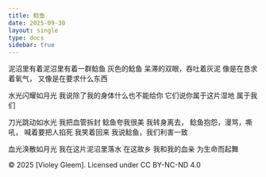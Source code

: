 ```yaml
---
title: 鲶鱼
date: 2025-09-30
layout: single
type: docs
sidebar: true
---
```

泥沼里有着泥沼里有着一群鲶鱼
灰色的鲶鱼
呆滞的双眼，吞吐着灰泥
像是在恳求着氧气，
又像是在要求什么东西

水光闪耀如月光
我说除了我的身体什么也不能给你
它们说你属于这片湿地
属于我们

刀光跳动如水光
我把血管拆封
鲶鱼夸我很美
我转身离去，
鲶鱼抱怨，漫骂，嘶吼，
喊着要把人掐死
我笑着回来
我说鲶鱼，我们利害一致

血光涣散如月光
我在这片泥沼里落水
在这故乡
我和我的血亲
为生命而起舞


© 2025 [Violey Gleem]. Licensed under CC BY-NC-ND 4.0